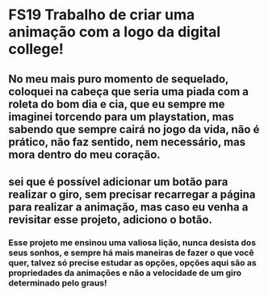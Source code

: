 # FS19 Trabalho de criar uma animação com a logo da digital college!
## No meu mais puro momento de sequelado, coloquei na cabeça que seria uma piada com a roleta do bom dia e cia, que eu sempre me imaginei torcendo para um playstation, mas sabendo que sempre cairá no jogo da vida, não é prático, não faz sentido, nem necessário, mas mora dentro do meu coração. 

## sei que é possível adicionar um botão para realizar o giro, sem precisar recarregar a página para realizar a animação, mas caso eu venha a revisitar esse projeto, adiciono o botão.

### Esse projeto me ensinou uma valiosa lição, nunca desista dos seus sonhos, e sempre há mais maneiras de fazer o que você quer, talvez só precise estudar as opções, opções aqui são as propriedades da animações e não a velocidade de um giro determinado pelo graus!
